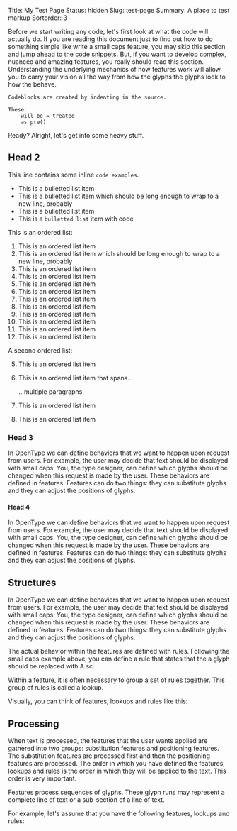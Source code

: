 Title: My Test Page
Status: hidden
Slug: test-page
Summary: A place to test markup
Sortorder: 3

Before we start writing any code, let's first look at what the code will actually do. If you are reading this document just to find out how to do something simple like write a small caps feature, you may skip this section and jump ahead to the [code snippets]({filename}introduction.md). But, if you want to develop complex, nuanced and amazing features, you really should read this section. Understanding the underlying mechanics of how features work will allow you to carry your vision all the way from how the glyphs the glyphs look to how the behave.

    Codeblocks are created by indenting in the source.

    These:
        will be = treated
        as pre()

Ready? Alright, let's get into some heavy stuff.

## Head 2

This line contains some inline `code examples`.

* This is a bulletted list item
* This is a bulletted list item which should be long enough to wrap to a new line, probably
* This is a bulletted list item
* This is a `bulletted list` item with code

This is an ordered list:

1. This is an ordered list item
2. This is an ordered list item which should be long enough to wrap to a new line, probably
3. This is an ordered list item
4. This is an ordered list item
5. This is an ordered list item
5. This is an ordered list item
5. This is an ordered list item
5. This is an ordered list item
5. This is an ordered list item
5. This is an ordered list item
5. This is an ordered list item
5. This is an ordered list item

A second ordered list:

5. This is an ordered list item
5. This is an ordered list item that spans...

    ...multiple paragraphs.

5. This is an ordered list item
5. This is an ordered list item

### Head 3

In OpenType we can define behaviors that we want to happen upon request from users. For example, the user may decide that text should be displayed with small caps. You, the type designer, can define which glyphs should be changed when this request is made by the user. These behaviors are defined in features. Features can do two things: they can substitute glyphs and they can adjust the positions of glyphs.

#### Head 4

In OpenType we can define behaviors that we want to happen upon request from users. For example, the user may decide that text should be displayed with small caps. You, the type designer, can define which glyphs should be changed when this request is made by the user. These behaviors are defined in features. Features can do two things: they can substitute glyphs and they can adjust the positions of glyphs.

## Structures

In OpenType we can define behaviors that we want to happen upon request from users. For example, the user may decide that text should be displayed with small caps. You, the type designer, can define which glyphs should be changed when this request is made by the user. These behaviors are defined in features. Features can do two things: they can substitute glyphs and they can adjust the positions of glyphs.

The actual behavior within the features are defined with rules. Following the small caps example above, you can define a rule that states that the a glyph should be replaced with A.sc.

Within a feature, it is often necessary to group a set of rules together. This group of rules is called a lookup.

Visually, you can think of features, lookups and rules like this:

## Processing

When text is processed, the features that the user wants applied are gathered into two groups: substitution features and positioning features. The substitution features are processed first and then the positioning features are processed. The order in which you have defined the features, lookups and rules is the order in which they will be applied to the text. This order is very important.

Features process sequences of glyphs. These glyph runs may represent a complete line of text or a sub-section of a line of text.

For example, let's assume that you have the following features, lookups and rules:
